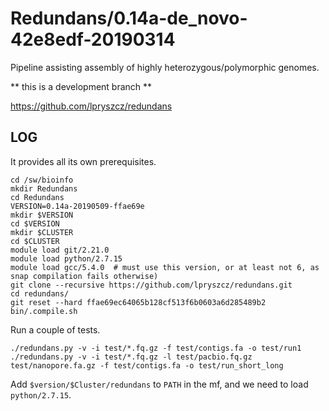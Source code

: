Redundans/0.14a-de_novo-42e8edf-20190314
=======================

Pipeline assisting assembly of highly heterozygous/polymorphic genomes.

** this is a development branch **

<https://github.com/lpryszcz/redundans>

LOG
---

It provides all its own prerequisites.

    cd /sw/bioinfo
    mkdir Redundans
    cd Redundans
    VERSION=0.14a-20190509-ffae69e
    mkdir $VERSION
    cd $VERSION
    mkdir $CLUSTER
    cd $CLUSTER
    module load git/2.21.0
    module load python/2.7.15
    module load gcc/5.4.0  # must use this version, or at least not 6, as snap compilation fails otherwise)
    git clone --recursive https://github.com/lpryszcz/redundans.git
    cd redundans/
    git reset --hard ffae69ec64065b128cf513f6b0603a6d285489b2
    bin/.compile.sh

Run a couple of tests.

    ./redundans.py -v -i test/*.fq.gz -f test/contigs.fa -o test/run1
    ./redundans.py -v -i test/*.fq.gz -l test/pacbio.fq.gz test/nanopore.fa.gz -f test/contigs.fa -o test/run_short_long

Add `$version/$Cluster/redundans` to `PATH` in the mf, and we need to load `python/2.7.15`. 

